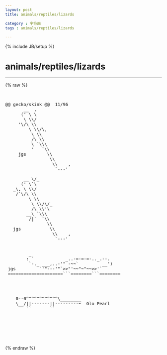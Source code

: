 ```yaml
---
layout: post
title: animals/reptiles/lizards
category : 字符画
tags : animals/reptiles/lizards
---
```

{% include JB/setup %}
# animals/reptiles/lizards
---
{% raw %}
<pre>


@@ gecko/skink @@  11/96 
       __  ,
      (&#039; \ \
       \ \\/ 
     &#039;\/\ \\
         \ \\/\,
          \ \\
          /\ \\
          \ `\\\
          &#039;   `\\
     jgs        \\
                 \\
                  \\    ,
                   `---&#039;  
            
       __ \/_
      (&#039; \`\
   _\, \ \\/ 
    /`\/\ \\
         \ \\    
          \ \\/\/_
          /\ \\&#039;\
        __\ `\\\
         /|`  `\\
                \\
   jgs           \\
                  \\    ,
                   `---&#039;  


         _
        : `            _..-=-=-=-.._.--.
         `-._ ___,..-&#039;&quot; -~~`         __&#039;)
 jgs         `&#039;&quot;---&#039;&quot;`&gt;&gt;&quot;&#039;~~&quot;~&quot;~~&gt;&gt;&#039;`
 =====================```========```======== 




    0--0^^^^^^^^^^^^\________  
    \__/||-------||---------~  Glo Pearl
        ``       ``





 </pre>
{% endraw %}

